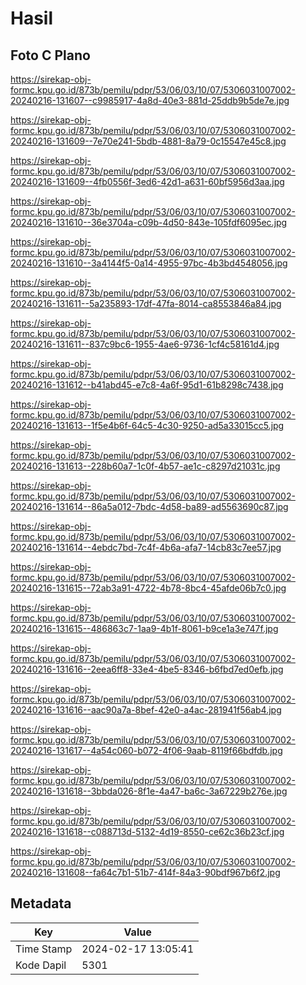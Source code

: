 # Hasil

## Foto C Plano

https://sirekap-obj-formc.kpu.go.id/873b/pemilu/pdpr/53/06/03/10/07/5306031007002-20240216-131607--c9985917-4a8d-40e3-881d-25ddb9b5de7e.jpg

https://sirekap-obj-formc.kpu.go.id/873b/pemilu/pdpr/53/06/03/10/07/5306031007002-20240216-131609--7e70e241-5bdb-4881-8a79-0c15547e45c8.jpg

https://sirekap-obj-formc.kpu.go.id/873b/pemilu/pdpr/53/06/03/10/07/5306031007002-20240216-131609--4fb0556f-3ed6-42d1-a631-60bf5956d3aa.jpg

https://sirekap-obj-formc.kpu.go.id/873b/pemilu/pdpr/53/06/03/10/07/5306031007002-20240216-131610--36e3704a-c09b-4d50-843e-105fdf6095ec.jpg

https://sirekap-obj-formc.kpu.go.id/873b/pemilu/pdpr/53/06/03/10/07/5306031007002-20240216-131610--3a4144f5-0a14-4955-97bc-4b3bd4548056.jpg

https://sirekap-obj-formc.kpu.go.id/873b/pemilu/pdpr/53/06/03/10/07/5306031007002-20240216-131611--5a235893-17df-47fa-8014-ca8553846a84.jpg

https://sirekap-obj-formc.kpu.go.id/873b/pemilu/pdpr/53/06/03/10/07/5306031007002-20240216-131611--837c9bc6-1955-4ae6-9736-1cf4c58161d4.jpg

https://sirekap-obj-formc.kpu.go.id/873b/pemilu/pdpr/53/06/03/10/07/5306031007002-20240216-131612--b41abd45-e7c8-4a6f-95d1-61b8298c7438.jpg

https://sirekap-obj-formc.kpu.go.id/873b/pemilu/pdpr/53/06/03/10/07/5306031007002-20240216-131613--1f5e4b6f-64c5-4c30-9250-ad5a33015cc5.jpg

https://sirekap-obj-formc.kpu.go.id/873b/pemilu/pdpr/53/06/03/10/07/5306031007002-20240216-131613--228b60a7-1c0f-4b57-ae1c-c8297d21031c.jpg

https://sirekap-obj-formc.kpu.go.id/873b/pemilu/pdpr/53/06/03/10/07/5306031007002-20240216-131614--86a5a012-7bdc-4d58-ba89-ad5563690c87.jpg

https://sirekap-obj-formc.kpu.go.id/873b/pemilu/pdpr/53/06/03/10/07/5306031007002-20240216-131614--4ebdc7bd-7c4f-4b6a-afa7-14cb83c7ee57.jpg

https://sirekap-obj-formc.kpu.go.id/873b/pemilu/pdpr/53/06/03/10/07/5306031007002-20240216-131615--72ab3a91-4722-4b78-8bc4-45afde06b7c0.jpg

https://sirekap-obj-formc.kpu.go.id/873b/pemilu/pdpr/53/06/03/10/07/5306031007002-20240216-131615--486863c7-1aa9-4b1f-8061-b9ce1a3e747f.jpg

https://sirekap-obj-formc.kpu.go.id/873b/pemilu/pdpr/53/06/03/10/07/5306031007002-20240216-131616--2eea6ff8-33e4-4be5-8346-b6fbd7ed0efb.jpg

https://sirekap-obj-formc.kpu.go.id/873b/pemilu/pdpr/53/06/03/10/07/5306031007002-20240216-131616--aac90a7a-8bef-42e0-a4ac-281941f56ab4.jpg

https://sirekap-obj-formc.kpu.go.id/873b/pemilu/pdpr/53/06/03/10/07/5306031007002-20240216-131617--4a54c060-b072-4f06-9aab-8119f66bdfdb.jpg

https://sirekap-obj-formc.kpu.go.id/873b/pemilu/pdpr/53/06/03/10/07/5306031007002-20240216-131618--3bbda026-8f1e-4a47-ba6c-3a67229b276e.jpg

https://sirekap-obj-formc.kpu.go.id/873b/pemilu/pdpr/53/06/03/10/07/5306031007002-20240216-131618--c088713d-5132-4d19-8550-ce62c36b23cf.jpg

https://sirekap-obj-formc.kpu.go.id/873b/pemilu/pdpr/53/06/03/10/07/5306031007002-20240216-131608--fa64c7b1-51b7-414f-84a3-90bdf967b6f2.jpg


## Metadata

| Key        | Value               |
| ---------- | ------------------- |
| Time Stamp | 2024-02-17 13:05:41 |
| Kode Dapil | 5301                |



